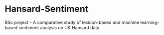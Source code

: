 # Hansard-Sentiment
 BSc project - A comparative study of lexicon-based and machine learning-based sentiment analysis on UK Hansard data 
